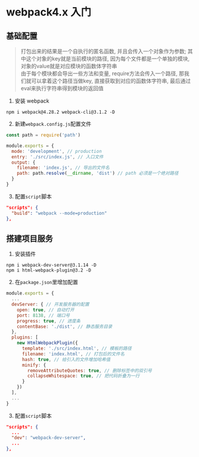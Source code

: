 
# webpack4.x 入门


## 基础配置

> 打包出来的结果是一个自执行的匿名函数, 并且会传入一个对象作为参数; 其中这个对象的key就是当前模块的路径, 因为每个文件都是一个单独的模块, 对象的value就是对应模块的函数体字符串  
> 由于每个模块都会导出一些方法和变量, require方法会传入一个路径, 那我们就可以拿着这个路径当做key, 直接获取到对应的函数体字符串, 最后通过eval来执行字符串得到模块的返回值
 
1. 安装 webpack

```shell
npm i webpack@4.28.2 webpack-cli@3.1.2 -D
```

2. 新建`webpack.config.js`配置文件

```js
const path = require('path')

module.exports = {
  mode: 'development', // production
  entry: './src/index.js', // 入口文件
  output: {
    filename: 'index.js', // 导出的文件名
    path: path.resolve(__dirname, 'dist') // path 必须是一个绝对路径
  }
}
```

3. 配置`script`脚本

```json
"scripts": {
  "build": "webpack --mode=production"
},
```

## 搭建项目服务

1. 安装插件

```shell
npm i webpack-dev-server@3.1.14 -D
npm i html-webpack-plugin@3.2 -D
```

2. 在`package.json`里增加配置

```js
module.exports = {
  ...
  devServer: { // 开发服务器的配置
    open: true, // 自动打开
    port: 8138, // 端口号
    progress: true, // 进度条
    contentBase: './dist', // 静态服务目录
  },
  plugins: [
    new HtmlWebpackPlugin({
      template: './src/index.html', // 模板的路径
      filename: 'index.html', // 打包后的文件名
      hash: true, // 给引入的文件增加哈希值
      minify: {
        removeAttributeQuotes: true, // 删除标签中的双引号
        collapseWhitespace: true, // 把代码折叠为一行
      }
    })
  ],
  ...
}
```

3. 配置`script`脚本

```json
"scripts": {
  ...
  "dev": "webpack-dev-server",
  ...
},
```
